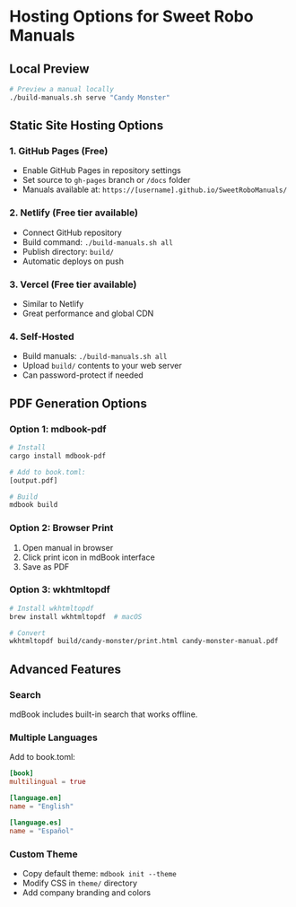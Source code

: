 # Hosting Options for Sweet Robo Manuals

## Local Preview
```bash
# Preview a manual locally
./build-manuals.sh serve "Candy Monster"
```

## Static Site Hosting Options

### 1. GitHub Pages (Free)
- Enable GitHub Pages in repository settings
- Set source to `gh-pages` branch or `/docs` folder
- Manuals available at: `https://[username].github.io/SweetRoboManuals/`

### 2. Netlify (Free tier available)
- Connect GitHub repository
- Build command: `./build-manuals.sh all`
- Publish directory: `build/`
- Automatic deploys on push

### 3. Vercel (Free tier available)
- Similar to Netlify
- Great performance and global CDN

### 4. Self-Hosted
- Build manuals: `./build-manuals.sh all`
- Upload `build/` contents to your web server
- Can password-protect if needed

## PDF Generation Options

### Option 1: mdbook-pdf
```bash
# Install
cargo install mdbook-pdf

# Add to book.toml:
[output.pdf]

# Build
mdbook build
```

### Option 2: Browser Print
1. Open manual in browser
2. Click print icon in mdBook interface
3. Save as PDF

### Option 3: wkhtmltopdf
```bash
# Install wkhtmltopdf
brew install wkhtmltopdf  # macOS

# Convert
wkhtmltopdf build/candy-monster/print.html candy-monster-manual.pdf
```

## Advanced Features

### Search
mdBook includes built-in search that works offline.

### Multiple Languages
Add to book.toml:
```toml
[book]
multilingual = true

[language.en]
name = "English"

[language.es]
name = "Español"
```

### Custom Theme
- Copy default theme: `mdbook init --theme`
- Modify CSS in `theme/` directory
- Add company branding and colors